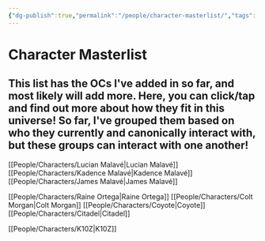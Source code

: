 ```yaml
---
{"dg-publish":true,"permalink":"/people/character-masterlist/","tags":["characters","masterlist"],"dgHomeLink":true,"dgShowLocalGraph":true,"dgShowFileTree":true}
---
```


# Character Masterlist

## This list has the OCs I've added in so far, and most likely will add more. Here, you can click/tap and find out more about how they fit in this universe! So far, I've grouped them based on who they currently and canonically interact with, but these groups can interact with one another!

[[People/Characters/Lucian Malavé\|Lucian Malavé]]
[[People/Characters/Kadence Malavé\|Kadence Malavé]]
[[People/Characters/James Malavé\|James Malavé]]

[[People/Characters/Raine Ortega\|Raine Ortega]]
[[People/Characters/Colt Morgan\|Colt Morgan]]
[[People/Characters/Coyote\|Coyote]]
[[People/Characters/Citadel\|Citadel]]

[[People/Characters/K10Z\|K10Z]]






